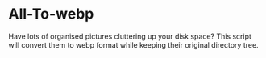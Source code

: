 # All-To-webp
Have lots of organised pictures cluttering up your disk space? This script will convert them to webp format while keeping their original directory tree.
